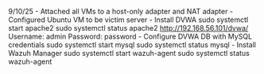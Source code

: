 9/10/25
    - Attached all VMs to a host-only adapter and NAT adapter
    - Configured Ubuntu VM to be victim server
        - Install DVWA
            sudo systemctl start apache2
            sudo systemctl status apache2
            http://192.168.56.101/dvwa/
            Username: admin
            Password: password
        - Configure DVWA DB with MySQL credentials
            sudo systemctl start mysql
            sudo systemctl status mysql
        - Install Wazuh Manager
            sudo systemctl start wazuh-agent
            sudo systemctl status wazuh-agent     

